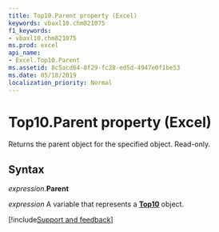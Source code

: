 ```yaml
---
title: Top10.Parent property (Excel)
keywords: vbaxl10.chm821075
f1_keywords:
- vbaxl10.chm821075
ms.prod: excel
api_name:
- Excel.Top10.Parent
ms.assetid: 8c5acd64-8f29-fc28-ed5d-4947e0f1be53
ms.date: 05/18/2019
localization_priority: Normal
---
```



# Top10.Parent property (Excel)

Returns the parent object for the specified object. Read-only.


## Syntax

_expression_.**Parent**

_expression_ A variable that represents a **[Top10](Excel.Top10.md)** object.




[!include[Support and feedback](~/includes/feedback-boilerplate.md)]
